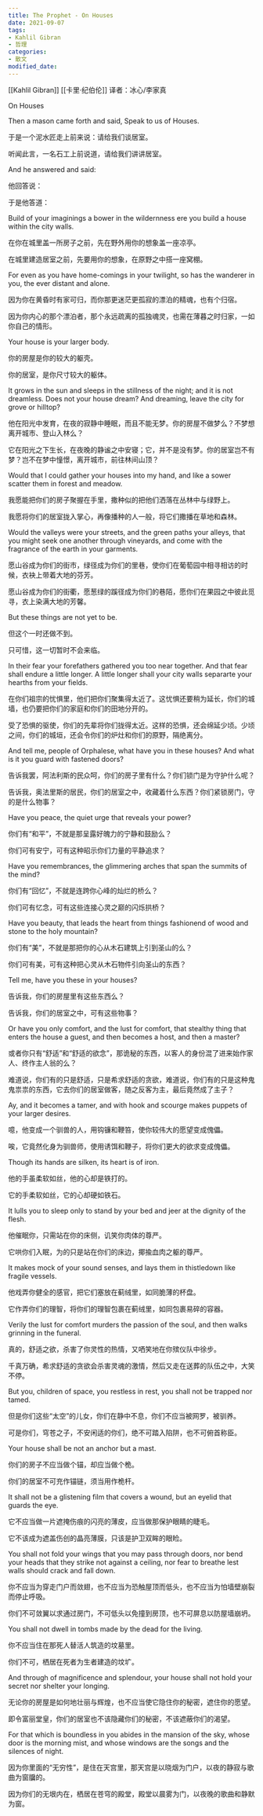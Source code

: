 ```yaml
---
title: The Prophet - On Houses
date: 2021-09-07
tags: 
- Kahlil Gibran
- 哲理
categories:
- 散文
modified_date: 
---
```


[[Kahlil Gibran]] [[卡里·纪伯伦]]
译者：冰心/李家真

On Houses

Then a mason came forth and said, Speak to us of Houses.

于是一个泥水匠走上前来说：请给我们谈居室。

听闻此言，一名石工上前说道，请给我们讲讲居室。


And he answered and said:

他回答说：

于是他答道：

Build of your imaginings a bower in the wildernness ere you build a house within the city walls.

在你在城里盖一所房子之前，先在野外用你的想象盖一座凉亭。

在城里建造居室之前，先要用你的想象，在原野之中搭一座窝棚。

For even as you have home-comings in your twilight, so has the wanderer in you, the ever distant and alone.

因为你在黄昏时有家可归，而你那更迷茫更孤寂的漂泊的精魂，也有个归宿。

因为你内心的那个漂泊者，那个永远疏离的孤独魂灵，也需在薄暮之时归家，一如你自己的情形。

Your house is your larger body.

你的房屋是你的较大的躯壳。

你的居室，是你尺寸较大的躯体。

It grows in the sun and sleeps in the stillness of the night; and it is not dreamless. Does not your house dream? And dreaming, leave the city for grove or hilltop?

他在阳光中发育，在夜的寂静中睡眠，而且不能无梦。你的房屋不做梦么？不梦想离开城市、登山入林么？

它在阳光之下生长，在夜晚的静谧之中安寝；它，并不是没有梦。你的居室岂不有梦？岂不在梦中憧憬，离开城市，前往林间山顶？

Would that I could gather your houses into my hand, and like a sower scatter them in forest and meadow.

我愿能把你们的房子聚握在手里，撒种似的把他们洒落在丛林中与绿野上。

我愿将你们的居室拢入掌心，再像播种的人一般，将它们撒播在草地和森林。

Would the valleys were your streets, and the green paths your alleys, that you might seek one another through vineyards, and come with the fragrance of the earth in your garments.

愿山谷成为你们的街市，绿径成为你们的里巷，使你们在葡萄园中相寻相访的时候，衣袂上带着大地的芬芳。

愿山谷成为你们的街衢，愿葱绿的蹊径成为你们的巷陌，愿你们在果园之中彼此觅寻，衣上染满大地的芳馨。

But these things are not yet to be.

但这个一时还做不到。

只可惜，这一切暂时不会来临。

In their fear your forefathers gathered you too near together. And that fear shall endure a little longer. A little longer shall your city walls separarte your hearths from your fields.

在你们祖宗的忧惧里，他们把你们聚集得太近了。这忧惧还要稍为延长，你们的城墙，也仍要把你们的家庭和你们的田地分开的。

受了恐惧的驱使，你们的先辈将你们拢得太近。这样的恐惧，还会绵延少顷。少顷之间，你们的城垣，还会令你们的炉灶和你们的原野，隔绝离分。

And tell me, people of Orphalese, what have you in these houses? And what is it you guard with fastened doors?

告诉我罢，阿法利斯的民众呵，你们的房子里有什么？你们锁门是为守护什么呢？

告诉我，奥法里斯的居民，你们的居室之中，收藏着什么东西？你们紧锁房门，守的是什么物事？

Have you peace, the quiet urge that reveals your power?

你们有“和平”，不就是那呈露好魄力的宁静和鼓励么？

你们可有安宁，可有这种昭示你们力量的平静追求？

Have you remembrances, the glimmering arches that span the summits of the mind?

你们有“回忆”，不就是连跨你心峰的灿烂的桥么？

你们可有忆念，可有这些连接心灵之巅的闪烁拱桥？

Have you beauty, that leads the heart from things fashionend of wood and stone to the holy mountain?

你们有“美”，不就是那把你的心从木石建筑上引到圣山的么？

你们可有美，可有这种把心灵从木石物件引向圣山的东西？

Tell me, have you these in your houses?

告诉我，你们的房屋里有这些东西么？

告诉我，你们的居室之中，可有这些物事？

Or have you only comfort, and the lust for comfort, that stealthy thing that enters the house a guest, and then becomes a host, and then a master?

或者你只有“舒适”和“舒适的欲念”，那诡秘的东西，以客人的身份混了进来始作家人、终作主人翁的么？

难道说，你们有的只是舒适，只是希求舒适的贪欲，难道说，你们有的只是这种鬼鬼祟祟的东西，它去你们的居室做客，随之反客为主，最后竟然成了主子？

Ay, and it becomes a tamer, and with hook and scourge makes puppets of your larger desires.

噫，他变成一个驯兽的人，用钩镰和鞭笞，使你较伟大的愿望变成傀儡。

唉，它竟然化身为驯兽师，使用诱饵和鞭子，将你们更大的欲求变成傀儡。

Though its hands are silken, its heart is of iron.

他的手虽柔软如丝，他的心却是铁打的。

它的手柔软如丝，它的心却硬如铁石。

It lulls you to sleep only to stand by your bed and jeer at the dignity of the flesh.

他催眠你，只需站在你的床侧，讥笑你肉体的尊严。

它哄你们入眠，为的只是站在你们的床边，揶揄血肉之躯的尊严。

It makes mock of your sound senses, and lays them in thistledown like fragile vessels.

他戏弄你健全的感官，把它们塞放在蓟绒里，如同脆薄的杯盘。

它作弄你们的理智，将你们的理智包裹在蓟绒里，如同包裹易碎的容器。

Verily the lust for comfort murders the passion of the soul, and then walks grinning in the funeral.

真的，舒适之欲，杀害了你灵性的热情，又哂笑地在你殡仪队中徐步。

千真万确，希求舒适的贪欲会杀害灵魂的激情，然后又走在送葬的队伍之中，大笑不停。

But you, children of space, you restless in rest, you shall not be trapped nor tamed.

但是你们这些“太空”的儿女，你们在静中不息，你们不应当被网罗，被驯养。

可是你们，穹苍之子，不安闲适的你们，绝不可踏入陷阱，也不可俯首称臣。

Your house shall be not an anchor but a mast.

你们的房子不应当做个锚，却应当做个桅。

你们的居室不可充作锚链，须当用作桅杆。

It shall not be a glistening film that covers a wound, but an eyelid that guards the eye.

它不应当做一片遮掩伤痕的闪亮的薄皮，应当做那保护眼睛的睫毛。

它不该成为遮盖伤创的晶亮薄膜，只该是护卫双眸的眼睑。

You shall not fold your wings that you may pass through doors, nor bend your heads that they strike not against a ceiling, nor fear to breathe lest walls should crack and fall down.

你不应当为穿走门户而敛翅，也不应当为恐触屋顶而低头，也不应当为怕墙壁崩裂而停止呼吸。

你们不可敛翼以求通过房门，不可低头以免撞到房顶，也不可屏息以防屋墙崩坍。

You shall not dwell in tombs made by the dead for the living.

你不应当住在那死人替活人筑造的坟墓里。

你们不可，栖居在死者为生者建造的坟圹。

And through of magnificence and splendour, your house shall not hold your secret nor shelter your longing.

无论你的房屋是如何地壮丽与辉煌，也不应当使它隐住你的秘密，遮住你的愿望。

即令富丽堂皇，你们的居室也不该隐藏你们的秘密，不该遮蔽你们的渴望。

For that which is boundless in you abides in the mansion of the sky, whose door is the morning mist, and whose windows are the songs and the silences of night.

因为你里面的“无穷性”，是住在天宫里，那天宫是以晓烟为门户，以夜的静寂与歌曲为窗牖的。

因为你们的无垠内在，栖居在苍穹的殿堂，殿堂以晨雾为门，以夜晚的歌曲和静默为窗。




